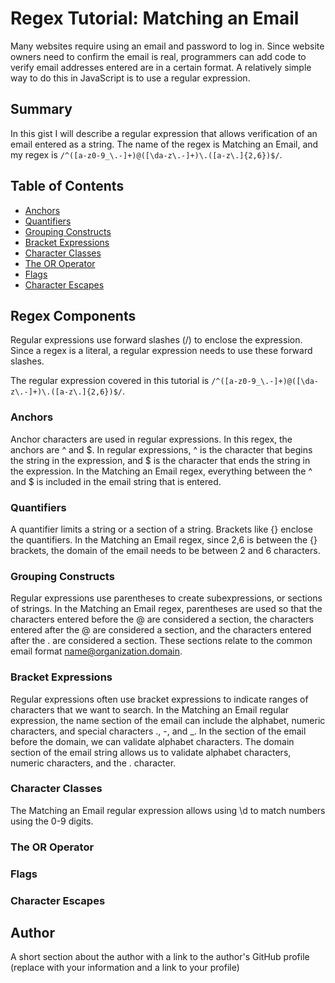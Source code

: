 # Regex Tutorial: Matching an Email

Many websites require using an email and password to log in.  Since website owners need to confirm the email is real, programmers can add code to verify email addresses entered are in a certain format.  A relatively simple way to do this in JavaScript is to use a regular expression.

## Summary

In this gist I will describe a regular expression that allows verification of an email entered as a string.  The name of the regex is Matching an Email, and my regex is `/^([a-z0-9_\.-]+)@([\da-z\.-]+)\.([a-z\.]{2,6})$/`.  

## Table of Contents

- [Anchors](#anchors)
- [Quantifiers](#quantifiers)
- [Grouping Constructs](#grouping-constructs)
- [Bracket Expressions](#bracket-expressions)
- [Character Classes](#character-classes)
- [The OR Operator](#the-or-operator)
- [Flags](#flags)
- [Character Escapes](#character-escapes)

## Regex Components

Regular expressions use forward slashes (/) to enclose the expression. Since a regex is a literal, a regular expression needs to use these forward slashes.  

The regular expression covered in this tutorial is `/^([a-z0-9_\.-]+)@([\da-z\.-]+)\.([a-z\.]{2,6})$/`.

### Anchors
Anchor characters are used in regular expressions.  In this regex, the anchors are ^ and $.  In regular expressions, ^ is the character that begins the string in the expression, and $ is the character that ends the string in the expression.  In the Matching an Email regex, everything between the ^ and $ is included in the email string that is entered.  

### Quantifiers
A quantifier limits a string or a section of a string.  Brackets like {} enclose the quantifiers.  In the Matching an Email regex, since 2,6 is between the {} brackets, the domain of the email needs to be between 2 and 6 characters.


### Grouping Constructs
Regular expressions use parentheses to create subexpressions, or sections of strings.  In the Matching an Email regex, parentheses are used so that the characters entered before the @ are considered a section, the characters entered after the @ are considered a section, and the characters entered after the . are considered a section.  These sections relate to the common email format name@organization.domain.

### Bracket Expressions
Regular expressions often use bracket expressions to indicate ranges of characters that we want to search.  In the Matching an Email regular expression, the name section of the email can include the alphabet, numeric characters, and special characters ., -, and _.  In the section of the email before the domain, we can validate alphabet characters.  The domain section of the email string allows us to validate alphabet characters, numeric characters, and the . character.

### Character Classes
The Matching an Email regular expression allows using \d to match numbers using the 0-9 digits.

### The OR Operator

### Flags

### Character Escapes

## Author

A short section about the author with a link to the author's GitHub profile (replace with your information and a link to your profile)
